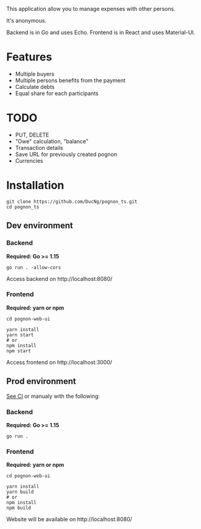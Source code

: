 This application allow you to manage expenses with other persons.

It's anonymous.

Backend is in Go and uses Echo. Frontend is in React and uses Material-UI.

# Features

* Multiple buyers
* Multiple persons benefits from the payment
* Calculate debts
* Equal share for each participants

# TODO

* PUT, DELETE
* "Owe" calculation, "balance"
* Transaction details
* Save URL for previously created pognon
* Currencies

# Installation

```shell
git clone https://github.com/DucNg/pognon_ts.git
cd pognon_ts
```

## Dev environment

### Backend

**Required: Go >= 1.15**

```shell
go run . -allow-cors
```

Access backend on http://localhost:8080/

### Frontend

**Required: yarn or npm**

```shell
cd pognon-web-ui

yarn install
yarn start
# or
npm install
npm start
```

Access frontend on http://localhost:3000/

## Prod environment

[See CI](https://github.com/DucNg/pognon_ts/blob/master/.github/workflows/main.yml) or manualy with the following:

### Backend

**Required: Go >= 1.15**

```shell
go run .
```

### Frontend

**Required: yarn or npm**

```shell
cd pognon-web-ui

yarn install
yarn build
# or
npm install
npm build
```

Website will be available on http://localhost:8080/
